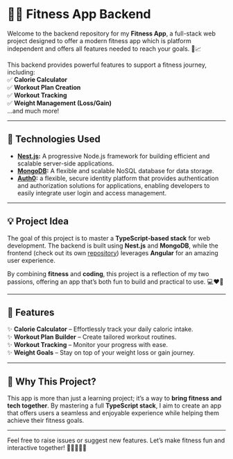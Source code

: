 # 🏋️‍♂️ Fitness App Backend

Welcome to the backend repository for my **Fitness App**, a full-stack web project designed to offer a modern fitness app which is platform independent and offers all features needed to reach your goals. 💪📈

This backend provides powerful features to support a fitness journey, including:  
✅ **Calorie Calculator**  
✅ **Workout Plan Creation**  
✅ **Workout Tracking**  
✅ **Weight Management (Loss/Gain)**  
…and much more!

---

## 🚀 Technologies Used

- **[Nest.js](https://nestjs.com/):** A progressive Node.js framework for building efficient and scalable server-side applications.  
- **[MongoDB](https://www.mongodb.com/):** A flexible and scalable NoSQL database for data storage.
- **[Auth0](https://auth0.com/):** a flexible, secure identity platform that provides authentication and authorization solutions for applications, enabling developers to easily integrate user login and access management.

---

## 💡 Project Idea  

The goal of this project is to master a **TypeScript-based stack** for web development. The backend is built using **Nest.js** and **MongoDB**, while the frontend (check out its own [repository](#)) leverages **Angular** for an amazing user experience.

By combining **fitness** and **coding**, this project is a reflection of my two passions, offering an app that’s both fun to build and practical to use. 💻❤️💪

---

## 🔧 Features  

✨ **Calorie Calculator** – Effortlessly track your daily caloric intake.  
✨ **Workout Plan Builder** – Create tailored workout routines.  
✨ **Workout Tracking** – Monitor your progress with ease.  
✨ **Weight Goals** – Stay on top of your weight loss or gain journey.  

---

## 🌟 Why This Project?

This app is more than just a learning project; it’s a way to **bring fitness and tech together**. By mastering a full **TypeScript stack**, I aim to create an app that offers users a seamless and enjoyable experience while helping them achieve their fitness goals.

---

Feel free to raise issues or suggest new features. Let’s make fitness fun and interactive together! 🏃‍♀️🚴‍♂️💪
